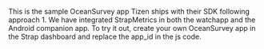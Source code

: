This is the sample OceanSurvey app Tizen ships with their SDK following approach 1. We have integrated StrapMetrics in both the watchapp and
the Android companion app. To try it out, create your own OceanSurvey app in the Strap dashboard and replace the app_id
in the js code.